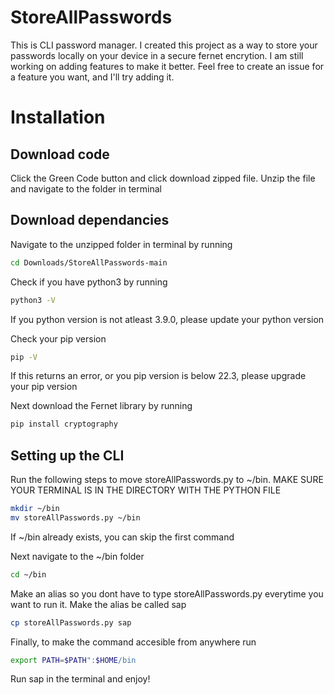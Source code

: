 # StoreAllPasswords

This is CLI password manager. I created this project as a way to store your passwords locally on your device in a secure fernet encrytion.
I am still working on adding features to make it better. Feel free to create an issue for a feature you want, and I'll try adding it.

# Installation

## Download code
Click the Green Code button and click download zipped file. Unzip the file and navigate to the folder in terminal

## Download dependancies
Navigate to the unzipped folder in terminal by running
```bash
cd Downloads/StoreAllPasswords-main
```
Check if you have python3 by running 
```bash
python3 -V
```
If you python version is not atleast 3.9.0, please update your python version

Check your pip version
```bash
pip -V
```
If this returns an error, or you pip version is below 22.3, please upgrade your pip version


Next download the Fernet library by running
```bash
pip install cryptography
```

## Setting up the CLI

Run the following steps to move storeAllPasswords.py to ~/bin. MAKE SURE YOUR TERMINAL IS IN THE DIRECTORY WITH THE PYTHON FILE

```bash
mkdir ~/bin
mv storeAllPasswords.py ~/bin
```
If ~/bin already exists, you can skip the first command

Next navigate to the ~/bin folder

```bash
cd ~/bin
```

Make an alias so you dont have to type storeAllPasswords.py everytime you want to run it. Make the alias be called sap

```bash
cp storeAllPasswords.py sap
```
Finally, to make the command accesible from anywhere run
```bash
export PATH=$PATH":$HOME/bin
```
Run sap in the terminal and enjoy!
